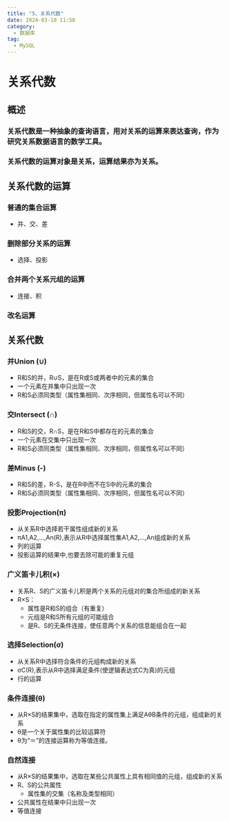 ```yaml
---
title: "5、关系代数"
date: 2024-03-10 11:58
category:
  - 数据库
tag:
  - MySQL
---
```


# 关系代数
## 概述
### 关系代数是一种抽象的查询语言，用对关系的运算来表达查询，作为研究关系数据语言的数学工具。
### 关系代数的运算对象是关系，运算结果亦为关系。 
## 关系代数的运算
### 普通的集合运算
* 并、交、差
### 删除部分关系的运算
* 选择、投影
### 合并两个关系元组的运算
* 连接、积
### 改名运算
## 关系代数
### 并Union (∪)
* R和S的并，R∪S，是在R或S或两者中的元素的集合
* 一个元素在并集中只出现一次
* R和S必须同类型（属性集相同、次序相同，但属性名可以不同）
### 交Intersect (∩)
* R和S的交，R∩S，是在R和S中都存在的元素的集合
* 一个元素在交集中只出现一次
* R和S必须同类型（属性集相同、次序相同，但属性名可以不同）
### 差Minus (-)
* R和S的差，R-S，是在R中而不在S中的元素的集合
* R和S必须同类型（属性集相同、次序相同，但属性名可以不同）
### 投影Projection(π)
* 从关系R中选择若干属性组成新的关系
* πA1,A2,…,An(R),表示从R中选择属性集A1,A2,…,An组成新的关系
* 列的运算
* 投影运算的结果中,也要去除可能的重复元组
### 广义笛卡儿积(×)
* 关系R、S的广义笛卡儿积是两个关系的元组对的集合所组成的新关系
* R×S：
    * 属性是R和S的组合（有重复）
    * 元组是R和S所有元组的可能组合
    * 是R、S的无条件连接，使任意两个关系的信息能组合在一起
### 选择Selection(σ)
* 从关系R中选择符合条件的元组构成新的关系
* σC(R),表示从R中选择满足条件(使逻辑表达式C为真)的元组
* 行的运算
### 条件连接(θ)
* 从R×S的结果集中，选取在指定的属性集上满足AθB条件的元组，组成新的关系
* θ是一个关于属性集的比较运算符
* θ为“＝”的连接运算称为等值连接。
### 自然连接
* 从R×S的结果集中，选取在某些公共属性上具有相同值的元组，组成新的关系
* R、S的公共属性
    * 属性集的交集（名称及类型相同）
* 公共属性在结果中只出现一次
* 等值连接
